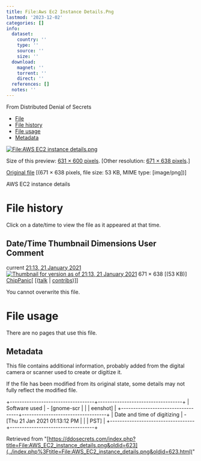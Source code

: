 ```yaml
---
title: File:Aws Ec2 Instance Details.Png
lastmod: '2023-12-02'
categories: []
info:
  dataset:
    country: ''
    type: ''
    source: ''
    size: ''
  download:
    magnet: ''
    torrent: ''
    direct: ''
  references: []
  notes: ''
---
```




From Distributed Denial of Secrets

- [File](./File:AWS_EC2_instance_details.png.html#file)
- [File history](./File:AWS_EC2_instance_details.png.html#filehistory)
- [File usage](./File:AWS_EC2_instance_details.png.html#filelinks)
- [Metadata](./File:AWS_EC2_instance_details.png.html#metadata)

[![File:AWS EC2 instance
details.png](../images/thumb/1/16/AWS_EC2_instance_details.png/631px-AWS_EC2_instance_details.png%3F20210121211349)](../images/1/16/AWS_EC2_instance_details.png)

Size of this preview: [631 × 600
pixels](../images/thumb/1/16/AWS_EC2_instance_details.png/631px-AWS_EC2_instance_details.png).
[Other resolution: [671 × 638
pixels](../images/1/16/AWS_EC2_instance_details.png).]

[Original
file](../images/1/16/AWS_EC2_instance_details.png "AWS EC2 instance details.png")
‎[(671 × 638 pixels, file size: 53 KB, MIME type:
[image/png])]

AWS EC2 instance details

# File history

Click on a date/time to view the file as it appeared at that time.

Date/Time Thumbnail Dimensions User Comment
---
current [21:13, 21 January 2021](../images/1/16/AWS_EC2_instance_details.png) [![Thumbnail for version as of 21:13, 21 January 2021](../images/thumb/1/16/AWS_EC2_instance_details.png/120px-AWS_EC2_instance_details.png%3F20210121211349)](../images/1/16/AWS_EC2_instance_details.png) 671 × 638 [(53 KB)] [ChipPanic](../index.php%3Ftitle=User:ChipPanic&action=edit&redlink=1.html "User:ChipPanic (page does not exist)")[ [([talk](../index.php%3Ftitle=User_talk:ChipPanic&action=edit&redlink=1.html "User talk:ChipPanic (page does not exist)") | [contribs](./Special:Contributions/ChipPanic.html "Special:Contributions/ChipPanic"))]]

You cannot overwrite this file.

# File usage

There are no pages that use this file.

## Metadata

This file contains additional information, probably added from the
digital camera or scanner used to create or digitize it.

If the file has been modified from its original state, some details may
not fully reflect the modified file.

+-----------------------------------+-----------------------------------+
| Software used | - [gnome-scr |
| | eenshot] |
+-----------------------------------+-----------------------------------+
| Date and time of digitizing | - [Thu 21 Jan 2021 01:13:12 PM |
| | PST] |
+-----------------------------------+-----------------------------------+

Retrieved from
"[https://ddosecrets.com/index.php?title=File:AWS_EC2_instance_details.png&oldid=623](../index.php%3Ftitle=File:AWS_EC2_instance_details.png&oldid=623.html)"

